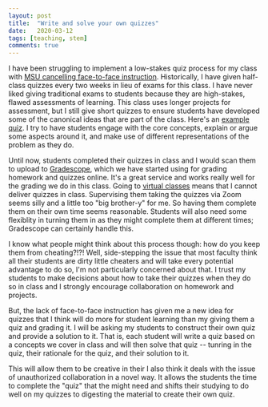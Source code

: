 ```yaml
---
layout: post
title:  "Write and solve your own quizzes"
date:   2020-03-12
tags: [teaching, stem]
comments: true
---
```


I have been struggling to implement a low-stakes quiz process for my class with [MSU cancelling face-to-face instruction][cancel]. Historically, I have given half-class quizzes every two weeks in lieu of exams for this class. I have never liked giving traditional exams to students because they are high-stakes, flawed assessments of learning. This class uses longer projects for assessment, but I still give short quizzes to ensure students have developed some of the canonical ideas that are part of the class. Here's an [example quiz][quiz]. I try to have students engage with the core concepts, explain or argue some aspects around it, and make use of  different representations of the problem as they do.

Until now, students completed their quizzes in class and I would scan them to upload to [Gradescope][gs], which we have started using for grading homework and quizzes online. It's a great service and works really well for the grading we do in this class. Going to [virtual classes][class] means that I cannot deliver quizzes in class. Supervising them taking the quizzes via Zoom seems silly and a little too "big brother-y" for me. So having them complete them on their own time seems reasonable. Students will also need some flexiblity in turning them in as they might complete them at different times; Gradescope can certainly handle this.

I know what people might think about this process though: how do you keep them from cheating?!?! Well, side-stepping the issue that most faculty think all their students are dirty little cheaters and will take every potential advantage to do so, I'm not particularly concerned about that. I trust my students to make decisions about how to take their quizzes when they do so in class and I strongly encourage collaboration on homework and projects.

But, the lack of face-to-face instruction has given me a new idea for quizzes that I think will do more for student learning than my giving them a quiz and grading it. I will be asking my students to construct their own quiz and provide a solution to it. That is, each student will write a quiz based on a concepts we cover in class and will then solve that quiz -- tunring in the quiz, their rationale for the quiz, and their solution to it.

This will allow them to be creative in their I also think it deals with the issue of unauthorized collaboration in a novel way. It allows the students the time to complete the "quiz" that the might need and shifts their studying to do well on my quizzes to digesting the material to create their own quiz.




[cancel]: https://www.michiganradio.org/post/u-m-msu-and-more-suspend-face-face-classes-precaution-against-spread-coronavirus
[quiz]: ../../../assets/sample_quiz.pdf
[class]: http://dannycaballero.info/2020/03/11/teachingonline.html
[gs]: https://www.gradescope.com/
